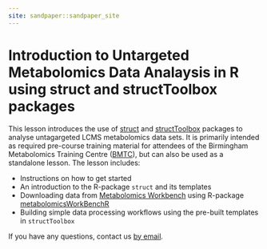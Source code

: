 ```yaml
---
site: sandpaper::sandpaper_site
---
```


# Introduction to Untargeted Metabolomics Data Analaysis in R using struct and structToolbox packages

This lesson introduces the use of [struct][struct] and [structToolbox][structToolbox] packages to analyse untagargeted LCMS metabolomics data sets. It is primarily intended as required pre-course training material for attendees of the Birmingham Metabolomics Training Centre ([BMTC][bmtc]), but can also be used as a standalone lesson. The lesson includes:

- Instructions on how to get started
- An introduction to the R-package `struct` and its templates
- Downloading data from [Metabolomics Workbench][workbench] using R-package [metabolomicsWorkBenchR][workbenchr]
- Building simple data processing workflows using the pre-built templates in `structToolbox`

If you have any questions, contact us [by email](bmtc@contacts.bham.ac.uk).

[struct]: https://bioconductor.org/packages/release/bioc/html/struct.html
[structToolbox]: https://bioconductor.org/packages/release/bioc/html/structToolbox.html
[workbench]: https://www.metabolomicsworkbench.org/
[workbenchr]: https://bioconductor.org/packages/release/bioc/html/metabolomicsWorkbenchR.html
[bmtc]: https://www.birmingham.ac.uk/facilities/metabolomics-training-centre/index.aspx

